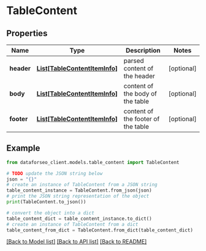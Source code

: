 # TableContent


## Properties

Name | Type | Description | Notes
------------ | ------------- | ------------- | -------------
**header** | [**List[TableContentItemInfo]**](TableContentItemInfo.md) | parsed content of the header | [optional] 
**body** | [**List[TableContentItemInfo]**](TableContentItemInfo.md) | content of the body of the table | [optional] 
**footer** | [**List[TableContentItemInfo]**](TableContentItemInfo.md) | content of the footer of the table | [optional] 

## Example

```python
from dataforseo_client.models.table_content import TableContent

# TODO update the JSON string below
json = "{}"
# create an instance of TableContent from a JSON string
table_content_instance = TableContent.from_json(json)
# print the JSON string representation of the object
print(TableContent.to_json())

# convert the object into a dict
table_content_dict = table_content_instance.to_dict()
# create an instance of TableContent from a dict
table_content_from_dict = TableContent.from_dict(table_content_dict)
```
[[Back to Model list]](../README.md#documentation-for-models) [[Back to API list]](../README.md#documentation-for-api-endpoints) [[Back to README]](../README.md)


